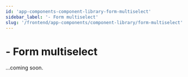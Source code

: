 ```yaml
---
id: 'app-components-component-library-form-multiselect'
sidebar_label: '- Form multiselect'
slug: '/frontend/app-components/component-library/form-multiselect'
---
```


# - Form multiselect

...coming soon.
